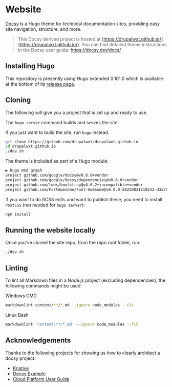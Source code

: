 # Website

[Docsy](https://github.com/google/docsy) is a Hugo theme for technical documentation sites, providing easy site navigation, structure, and more.

> This Docsy derived project is hosted at [https://drupalwxt.github.io/](https://drupalwxt.github.io/). You can find detailed theme instructions in the Docsy user guide: https://docsy.dev/docs/

## Installing Hugo

This repository is presently using Hugo extended 0.101.0 which is available at the bottom of its [release page](https://github.com/gohugoio/hugo/releases/tag/v0.101.0).

## Cloning

The following will give you a project that is set up and ready to use.

The `hugo server` command builds and serves the site.

If you just want to build the site, run `hugo` instead.

```sh
git clone https://github.com/drupalwxt/drupalwxt.github.io
cd drupalwxt.github.io
./dev.sh
```

The theme is included as part of a Hugo module:

```sh
▶ hugo mod graph
project github.com/google/docsy@v0.6.0+vendor
project github.com/google/docsy/dependencies@v0.6.0+vendor
project github.com/twbs/bootstrap@v4.6.2+incompatible+vendor
project github.com/FortAwesome/Font-Awesome@v0.0.0-20220831210243-d3a7818c253f+vendor
```

If you want to do SCSS edits and want to publish these, you need to install `PostCSS` (not needed for `hugo server`):

```sh
npm install
```

## Running the website locally

Once you've cloned the site repo, from the repo root folder, run:

```sh
./dev.sh
```

## Linting

To lint all Markdown files in a Node.js project (excluding dependencies), the following commands might be used:

Windows CMD

```sh
markdownlint content/**/*.md --ignore node_modules --fix
```

Linux Bash

```sh
markdownlint 'content/**/*.md' --ignore node_modules --fix
```

## Acknowledgements

Thanks to the following projects for showing us how to clearly architect a docsy project:

* [Knative](https://knative.dev)
* [Docsy Example](https://github.com/google/docsy-example)
* [Cloud Platform User Guide](https://user-guide.cloud-platform.service.justice.gov.uk/#cloud-platform-user-guide)
